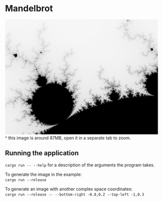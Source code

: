 # Mandelbrot

![](./fractal.png)
^ this image is around 87MB, open it in a separate tab to zoom.

## Running the application

`cargo run -- --help` for a description of the arguments the program takes.

To generate the image in the example:  
`cargo run --release`

To generate an image with another complex space coordinates:  
`cargo run --release -- --bottom-right -0.8,0.2 --top-left -1,0.3`
